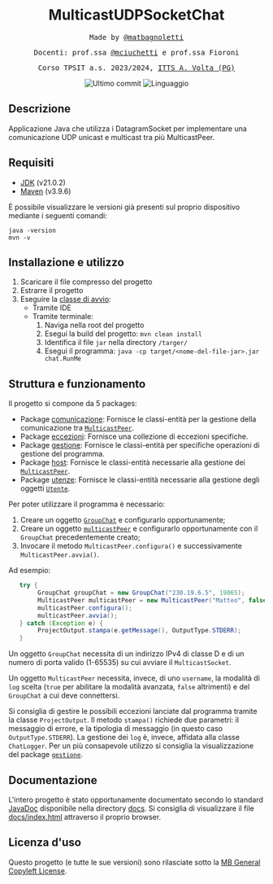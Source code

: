 <h1 align="center">MulticastUDPSocketChat</h1>

<p align="center" style="font-family: monospace">Made by <a href="https://github.com/matbagnoletti">@matbagnoletti</a></p>
<p align="center" style="font-family: monospace">Docenti: prof.ssa <a href="https://github.com/mciuchetti">@mciuchetti</a> e prof.ssa Fioroni</p>
<p align="center" style="font-family: monospace">Corso TPSIT a.s. 2023/2024, <a href="https://www.avoltapg.edu.it/">ITTS A. Volta (PG)</a></p>
<p align="center">
    <img src="https://img.shields.io/github/last-commit/matbagnoletti/MulticastUDPSocketChat?style=for-the-badge" alt="Ultimo commit">
    <img src="https://img.shields.io/github/languages/top/matbagnoletti/MulticastUDPSocketChat?style=for-the-badge" alt="Linguaggio">
</p>

## Descrizione
Applicazione Java che utilizza i DatagramSocket per implementare una comunicazione UDP unicast e multicast tra più MulticastPeer.

## Requisiti
- [JDK](https://www.oracle.com/it/java/technologies/downloads/) (v21.0.2)
- [Maven](https://maven.apache.org/download.cgi) (v3.9.6)

È possibile visualizzare le versioni già presenti sul proprio dispositivo mediante i seguenti comandi:
```
java -version
mvn -v
```

## Installazione e utilizzo
1. Scaricare il file compresso del progetto
2. Estrarre il progetto
3. Eseguire la [classe di avvio](src/main/java/chat/RunMe.java):
    - Tramite IDE
    - Tramite terminale:
        1. Naviga nella root del progetto
        2. Esegui la build del progetto: `mvn clean install`
        3. Identifica il file `jar` nella directory `/targer/`
        4. Esegui il programma: `java -cp target/<nome-del-file-jar>.jar chat.RunMe`

## Struttura e funzionamento
Il progetto si compone da 5 packages:

- Package [comunicazione](src/main/java/chat/comunicazione): Fornisce le classi-entità per la gestione della comunicazione tra [`MulticastPeer`](src/main/java/chat/host/MulticastPeer.java).
- Package [eccezioni](src/main/java/chat/eccezioni): Fornisce una collezione di eccezioni specifiche.
- Package [gestione](src/main/java/chat/gestione): Fornisce le classi-entità per specifiche operazioni di gestione del programma.
- Package [host](src/main/java/chat/host): Fornisce le classi-entità necessarie alla gestione dei [`MulticastPeer`](src/main/java/chat/host/MulticastPeer.java).
- Package [utenze](src/main/java/chat/utenze): Fornisce le classi-entità necessarie alla gestione degli oggetti [`Utente`](src/main/java/chat/utenze/Utente.java).

Per poter utilizzare il programma è necessario:
1. Creare un oggetto [`GroupChat`](src/main/java/chat/host/GroupChat.java) e configurarlo opportunamente;
2. Creare un oggetto [`multicastPeer`](src/main/java/chat/host/MulticastPeer.java) e configurarlo opportunamente con il `GroupChat` precedentemente creato;
3. Invocare il metodo `MulticastPeer.configura()` e successivamente `MulticastPeer.avvia()`.

Ad esempio:
```java
   try {
        GroupChat groupChat = new GroupChat("230.19.6.5", 19065);
        MulticastPeer multicastPeer = new MulticastPeer("Matteo", false, groupChat);
        multicastPeer.configura();
        multicastPeer.avvia();
   } catch (Exception e) {
        ProjectOutput.stampa(e.getMessage(), OutputType.STDERR);
   }
```

Un oggetto `GroupChat` necessita di un indirizzo IPv4 di classe D e di un numero di porta valido (1-65535) su cui avviare il `MulticastSocket`.

Un oggetto `MulticastPeer` necessita, invece, di uno <code>username</code>, la modalità di <code>log</code> scelta (<code>true</code> per abilitare la modalità avanzata, <code>false</code> altrimenti) e del `GroupChat` a cui deve connettersi.

Si consiglia di gestire le possibili eccezioni lanciate dal programma tramite la classe `ProjectOutput`. Il metodo `stampa()` richiede due parametri: il messaggio di errore, e la tipologia di messaggio (in questo caso `OutputType.STDERR`). La gestione dei <code>log</code> è, invece, affidata alla classe `ChatLogger`. Per un più consapevole utilizzo si consiglia la visualizzazione del package [`gestione`](src/main/java/chat/gestione).

## Documentazione
L'intero progetto è stato opportunamente documentato secondo lo standard [JavaDoc](https://docs.oracle.com/javase/8/docs/technotes/tools/windows/javadoc.html) disponibile nella directory [docs](/docs). Si consiglia di visualizzare il file [docs/index.html](/docs/index.html) attraverso il proprio browser.

## Licenza d'uso
Questo progetto (e tutte le sue versioni) sono rilasciate sotto la [MB General Copyleft License](LICENSE).